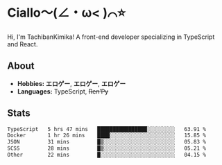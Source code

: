 # Ciallo～(∠・ω< )⌒⭐️

Hi, I'm TachibanKimika! A front-end developer specializing in TypeScript and React.

## About
- **Hobbies:** **エロゲー**, **エロゲー**, **エロゲー**
- **Languages:** TypeScript, ~~Ren’Py~~

## Stats
<!--START_SECTION:waka-->

```txt
TypeScript   5 hrs 47 mins   ████████████████░░░░░░░░░   63.91 %
Docker       1 hr 26 mins    ████░░░░░░░░░░░░░░░░░░░░░   15.85 %
JSON         31 mins         █▒░░░░░░░░░░░░░░░░░░░░░░░   05.83 %
SCSS         28 mins         █▒░░░░░░░░░░░░░░░░░░░░░░░   05.21 %
Other        22 mins         █░░░░░░░░░░░░░░░░░░░░░░░░   04.15 %
```

<!--END_SECTION:waka-->

<!-- ![Metrics](https://metrics.lecoq.io/TachibanaKimika?template=classic&base.activity=0&base.community=0&base.repositories=0&languages=1&isocalendar=1&isocalendar.duration=half-year&languages.limit=8&languages.sections=most-used&languages.colors=github&languages.threshold=0%25&languages.indepth=false&languages.recent.load=300&languages.recent.days=14&config.timezone=Asia%2FShanghai)
 -->
